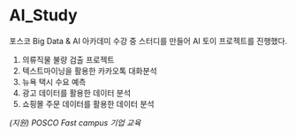 # AI_Study
 
포스코 Big Data & AI 아카데미 수강 중 스터디를 만들어 AI 토이 프로젝트를 진행했다.  
1. 의류직물 불량 검출 프로젝트
2. 텍스트마이닝을 활용한 카카오톡 대화분석
3. 뉴욕 택시 수요 예측
4. 광고 데이터를 활용한 데이터 분석
5. 쇼핑몰 주문 데이터를 활용한 데이터 분석

*(지원) POSCO Fast campus 기업 교육*

